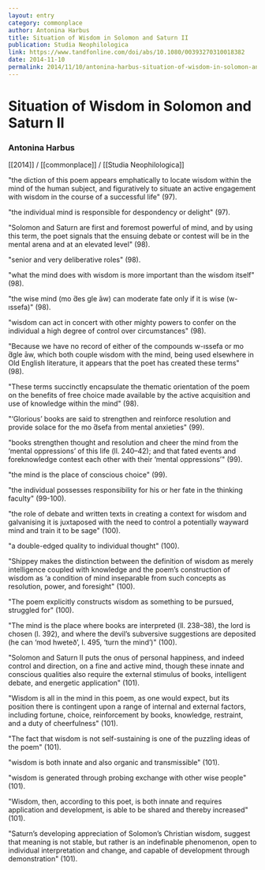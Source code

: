 ```yaml
---
layout: entry
category: commonplace
author: Antonina Harbus
title: Situation of Wisdom in Solomon and Saturn II
publication: Studia Neophilologica
link: https://www.tandfonline.com/doi/abs/10.1080/00393270310018382
date: 2014-11-10
permalink: 2014/11/10/antonina-harbus-situation-of-wisdom-in-solomon-and-saturn-II
---
```


# Situation of Wisdom in Solomon and Saturn II

### Antonina Harbus

[[2014]] / [[commonplace]] / [[Studia Neophilologica]]

"the diction of this poem appears emphatically to locate wisdom within the mind of the human subject, and figuratively to situate an active engagement with wisdom in the course of a successful life" (97).

"the individual mind is responsible for despondency or delight" (97).

"Solomon and Saturn are first and foremost powerful of mind, and by using this term, the poet signals that the ensuing debate or contest will be in the mental arena and at an elevated level" (98).

"senior and very deliberative roles" (98).

"what the mind does with wisdom is more important than the wisdom itself" (98).

"the wise mind (mo ̄des gle ̄aw) can moderate fate only if it is wise (w-ıssefa)" (98).

"wisdom can act in concert with other mighty powers to confer on the individual a high degree of control over circumstances" (98).

"Because we have no record of either of the compounds w-ıssefa or mo ̄dgle ̄aw, which both couple wisdom with the mind, being used elsewhere in Old English literature, it appears that the poet has created these terms" (98).

"These terms succinctly encapsulate the thematic orientation of the poem on the benefits of free choice made available by the active acquisition and use of
knowledge within the mind" (98).

"‘Glorious’ books are said to strengthen and reinforce resolution and provide solace for the mo ̄dsefa from mental anxieties" (99).

"books strengthen thought and resolution and cheer the mind from the ‘mental oppressions’ of this life (ll. 240–42); and that fated events and foreknowledge contest each other with their ‘mental oppressions’" (99).

"the mind is the place of conscious choice" (99).

"the individual possesses responsibility for his or her fate in the thinking faculty" (99-100).

"the role of debate and written texts in creating a context for wisdom and galvanising it is juxtaposed with the need to control a potentially wayward mind and train it to be sage" (100).

"a double-edged quality to individual thought" (100).

"Shippey makes the distinction between the definition of wisdom as merely intelligence coupled with knowledge and the poem’s construction of wisdom as ‘a condition of mind inseparable from such concepts as resolution, power, and foresight" (100).

"The poem explicitly constructs wisdom as something to be pursued, struggled for" (100).

"The mind is the place where books are interpreted (ll. 238–38), the lord is chosen (l. 392), and where the devil’s subversive suggestions are deposited (he can ‘mod hweteð’, l. 495, ‘turn the mind’)" (100).

"Solomon and Saturn II puts the onus of personal happiness, and indeed control and direction, on a fine and active mind, though these innate and conscious qualities also require the external stimulus of books, intelligent debate, and energetic application" (101).

"Wisdom is all in the mind in this poem, as one would expect, but its position there is contingent upon a range of internal and external factors, including fortune, choice, reinforcement by books, knowledge, restraint, and a duty of cheerfulness" (101).

"The fact that wisdom is not self-sustaining is one of the puzzling ideas of the poem" (101).

"wisdom is both innate and also organic and transmissible" (101).

"wisdom is generated through probing exchange with other wise people" (101).

"Wisdom, then, according to this poet, is both innate and requires application and development, is able to be shared and thereby increased" (101).

"Saturn’s developing appreciation of Solomon’s Christian wisdom, suggest that meaning is not stable, but rather is an indefinable phenomenon, open to individual interpretation and change, and capable of development through demonstration" (101).
